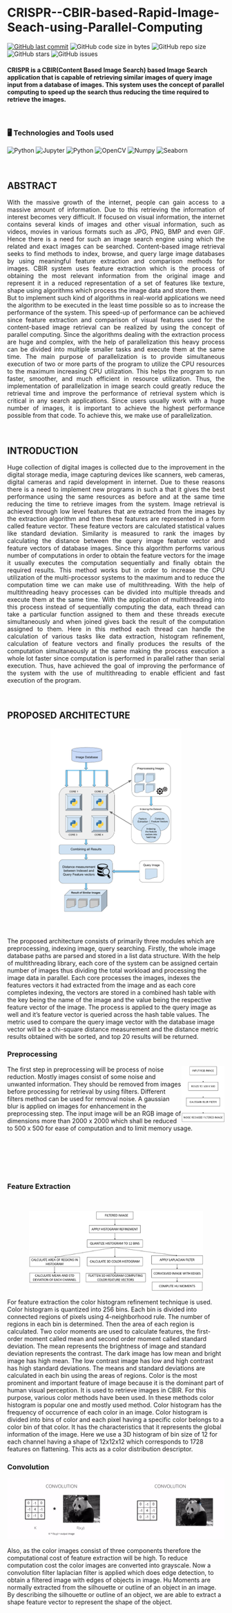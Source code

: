 # CRISPR--CBIR-based-Rapid-Image-Seach-using-Parallel-Computing


[![GitHub last commit](https://img.shields.io/github/last-commit/Defcon27/Rapid-Image-Search-using-Parallel-Computing?label=Last%20commit&color=green&logo=git&logoColor=white&style=flat)](https://github.com/Defcon27/Data-Analysis-of-Indian-Automobile-dataset-using-Machine-Learning-in-R)
![GitHub code size in bytes](https://img.shields.io/github/languages/code-size/Defcon27/Rapid-Image-Search-using-Parallel-Computing?label=Code%20size&logo=python&logoColor=white&style=flat)
![GitHub repo size](https://img.shields.io/github/repo-size/Defcon27/Rapid-Image-Search-using-Parallel-Computing?label=Repo%20size&color=red&logo=github&logoColor=white&style=flat)
![GitHub stars](https://img.shields.io/github/stars/Defcon27/Rapid-Image-Search-using-Parallel-Computing?label=Stars&logo=github&style=flat)
![GitHub issues](https://img.shields.io/github/issues/Defcon27/Rapid-Image-Search-using-Parallel-Computing?label=Issues&color=yellow&logo=github&style=flat)


#### CRISPR is a CBIR(Content Based Image Search) based Image Search application that is capable of retrieving similar images of query image input from a database of images. This system uses the concept of parallel computing to speed up the search thus reducing the time required to retrieve the images. 


<br>

### 🖥️ Technologies and Tools used
![Python](https://img.shields.io/badge/python-3776AB.svg?&style=for-the-badge&logo=python&logoColor=white)
![Jupyter](https://img.shields.io/badge/Jupyter-F37626.svg?&style=for-the-badge&logo=Jupyter&logoColor=white)
![Python](https://img.shields.io/badge/multithreading-55595c.svg?&style=for-the-badge&logo=python&logoColor=white)
![OpenCV](https://img.shields.io/badge/Opencv-red.svg?&style=for-the-badge&logo=open-source-initiative&logoColor=white)
![Numpy](https://img.shields.io/badge/numpy-013243.svg?&style=for-the-badge&logo=numpy&logoColor=white)
![Seaborn](https://img.shields.io/badge/seaborn-5c7da2.svg?&style=for-the-badge&logo=power-bi&logoColor=white)

<br>

## ABSTRACT
<p align="justify">
With the massive  growth of the internet, people can gain access to a massive amount of information. Due to this retrieving the information of interest becomes very difficult. If focused on visual information, the internet contains several kinds of images and other visual information, such as videos, movies in various formats such as JPG, PNG, BMP and even GIF. Hence there is a need for such an image search engine using which the related and exact images can be searched. Content-based image retrieval seeks to find
methods to index, browse, and query large image databases by using meaningful feature extraction and comparison methods for images. CBIR system uses feature extraction which is the process of obtaining the most relevant information from the original image and represent it in a reduced representation of a set of features like texture, shape using algorithms which process the image data and store them.<br>
But to implement such kind of algorithms in real-world applications we need the algorithm to be executed in the least time possible so as to increase the performance of the system. This speed-up of performance can be achieved since feature extraction and comparison of visual features used for the content-based image retrieval can be realized by using the concept of parallel computing. Since the algorithms dealing with the extraction process are huge and complex, with the help of parallelization this heavy process can be divided into multiple smaller tasks and execute them at the same time. The main purpose of parallelization is to provide simultaneous execution of two or more parts of the program to utilize the CPU resources to the maximum increasing CPU utilization. This helps the program to run faster, smoother, and much efficient in resource utilization. Thus, the implementation of parallelization in image search could greatly reduce the retrieval time and improve the performance of retrieval system which is critical in any search applications. Since users usually work with a huge number of images, it is important to achieve the highest performance possible from that code. To achieve this, we make use of parallelization.
</p>

<br>

## INTRODUCTION
<p align="justify">
Huge collection of digital images is collected due to the improvement in the digital storage media, image capturing devices like scanners, web cameras, digital cameras and rapid development in internet. Due to these reasons there is a need to implement new programs in such a that it gives the best performance using the same resources as before and at the same time reducing the time to retrieve images from the system. Image retrieval is achieved through low level features that are extracted from the images by the extraction algorithm and then these features are represented in a form called feature vector. These feature vectors are calculated statistical values like standard deviation. Similarity is measured to rank the images by calculating the distance between the query image feature vector and feature vectors of database images. Since this algorithm performs various number of computations in order to obtain the feature vectors for the image it usually executes the computation sequentially and finally obtain the required results. This method works but in order to increase the CPU utilization of the multi-processor systems to the maximum and to reduce the computation time we can make use of multithreading. 
With the help of multithreading heavy processes can be divided into multiple threads and execute them at the same time. With the application of multithreading into this process instead of sequentially computing the data, each thread can take a particular function assigned to them and these threads execute simultaneously and when joined gives back the result of the computation assigned to them. Here in this method each thread can handle the calculation of various tasks like data extraction, histogram refinement, calculation of feature vectors and finally produces the results of the computation simultaneously at the same making the process execution a whole lot faster since computation is performed in parallel rather than serial execution. Thus, have achieved the goal of improving the performance of the system with the use of multithreading to enable efficient and fast execution of the program.
</p>

<p><br></p>


## PROPOSED ARCHITECTURE
<p align="middle"> <img src='Docs/architecture.png' width=60%/></p>
<p align="justified">The proposed architecture consists of primarily three modules which are preprocessing, indexing image, query searching. Firstly, the whole image database paths are parsed and stored in a list data structure. With the help of multithreading library, each core of the system can be assigned certain number of images thus dividing the total workload and processing the image data in parallel. Each core processes the images, indexes the features vectors it had extracted from the image and as each core completes indexing, the vectors are stored in a combined hash table with the key being the name of the image and the value being the respective feature vector of the image. The process is applied to the query image as well and it’s feature vector is queried across the hash table values. The metric used to compare the query image vector with the database image vector will be a chi-square distance measurement and the distance metric results obtained with be sorted, and top 20 results will be returned.</p>

### Preprocessing
<img align="right" src='Docs/pre.png' width=20%/>
<p>The first step in preprocessing will be process of noise reduction. Mostly images consist of some noise and unwanted information. They should be removed from images before processing for retrieval by using filters. Different filters method can be used for removal noise. A gaussian blur is applied on images for enhancement in the preprocessing step. The input image will be an RGB image of dimensions more than 2000 x 2000 which shall be reduced to 500 x 500 for ease of computation and to limit memory usage. 
</p>

<p><br></p>
<p><br></p>
<p><br></p>


### Feature Extraction

<br>

<p align="middle" ><img src='Docs/fea_ex.png' width=80%/>
  
For feature extraction the color histogram refinement technique is used. Color histogram is quantized into 256 bins. Each bin is divided into connected regions of pixels using 4-neighborhood rule. The number of regions in each bin is determined. Then the area of each region is calculated. Two color moments are used to calculate features, the first-order moment called mean and second order moment called standard deviation. The mean represents the brightness of image and standard deviation represents the contrast. The dark image has low mean and bright image has high mean. The low contrast image has low and high contrast has high standard deviations. The means and standard deviations are calculated in each bin using the areas of regions. Color is the most prominent and important feature of image because it is the dominant part of human visual perception. It is used to retrieve images in CBIR. For this purpose, various color methods have been used. In these methods color histogram is popular one and mostly used method. Color histogram has the frequency of occurrence of each color in an image. Color histogram is divided into bins of color and each pixel having a specific color belongs to a color bin of that color. It has the characteristics that it represents the global information of the image. Here we use a 3D histogram of bin size of 12 for each channel having a shape of 12x12x12 which corresponds to 1728 features on flattening. This acts as a color distribution descriptor. 
</p>


### Convolution

<p align="middle" ><img src='Docs/Convolution.gif' width=50%/><img src='Docs/apply%20conv.gif' width=50%/></p>

Also, 	as the color images consist of three components therefore the computational cost of feature extraction will be high. To reduce computation cost the color images are converted into grayscale. Now a convolution filter laplacian filter is applied which does edge detection, to obtain a filtered image with edges of objects in image. Hu Moments are normally extracted from the silhouette or outline of an object in an image. By describing the silhouette or outline of an object, we are able to extract a shape feature vector to represent the shape of the object.


